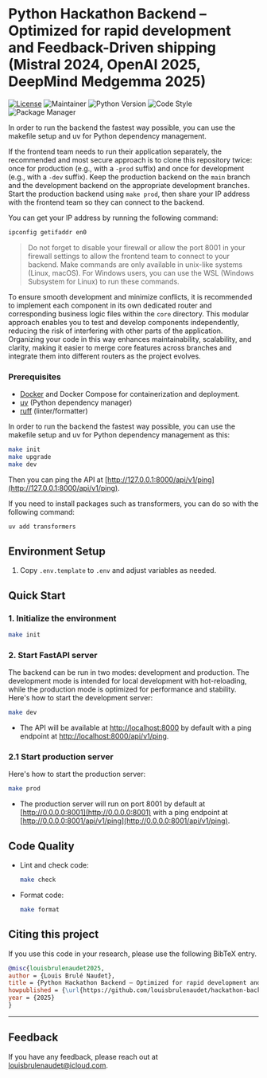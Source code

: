 # Python Hackathon Backend – Optimized for rapid development and Feedback-Driven shipping (Mistral 2024, OpenAI 2025, DeepMind Medgemma 2025)
[![License](https://img.shields.io/badge/License-Apache_2.0-blue.svg)](https://opensource.org/licenses/Apache-2.0) ![Maintainer](https://img.shields.io/badge/maintainer-@louisbrulenaudet-blue) ![Python Version](https://img.shields.io/badge/python-3.12%2B-blue.svg) ![Code Style](https://img.shields.io/badge/code%20style-ruff-000000.svg) ![Package Manager](https://img.shields.io/badge/package%20manager-uv-purple.svg)

In order to run the backend the fastest way possible, you can use the makefile setup and uv for Python dependency management.

If the frontend team needs to run their application separately, the recommended and most secure approach is to clone this repository twice: once for production (e.g., with a `-prod` suffix) and once for development (e.g., with a `-dev` suffix). Keep the production backend on the `main` branch and the development backend on the appropriate development branches. Start the production backend using `make prod`, then share your IP address with the frontend team so they can connect to the backend.

You can get your IP address by running the following command:

```sh
ipconfig getifaddr en0
```

> Do not forget to disable your firewall or allow the port 8001 in your firewall settings to allow the frontend team to connect to your backend. Make commands are only available in unix-like systems (Linux, macOS). For Windows users, you can use the WSL (Windows Subsystem for Linux) to run these commands.

To ensure smooth development and minimize conflicts, it is recommended to implement each component in its own dedicated router and corresponding business logic files within the `core` directory. This modular approach enables you to test and develop components independently, reducing the risk of interfering with other parts of the application. Organizing your code in this way enhances maintainability, scalability, and clarity, making it easier to merge core features across branches and integrate them into different routers as the project evolves.

### Prerequisites

- [Docker](https://docs.docker.com/get-docker/) and Docker Compose for containerization and deployment.
- [uv](https://github.com/astral-sh/uv) (Python dependency manager)
- [ruff](https://docs.astral.sh/ruff/) (linter/formatter)

In order to run the backend the fastest way possible, you can use the makefile setup and uv for Python dependency management as this:

```sh
make init
make upgrade
make dev
```

Then you can ping the API at [http://127.0.0.1:8000/api/v1/ping](http://127.0.0.1:8000/api/v1/ping).

If you need to install packages such as transformers, you can do so with the following command:

```sh
uv add transformers
```

## Environment Setup

1. Copy `.env.template` to `.env` and adjust variables as needed.

## Quick Start

### 1. Initialize the environment

```sh
make init
```

### 2. Start FastAPI server

The backend can be run in two modes: development and production. The development mode is intended for local development with hot-reloading, while the production mode is optimized for performance and stability. Here's how to start the development server:

```sh
make dev
```

- The API will be available at [http://localhost:8000](http://localhost:8000) by default with a ping endpoint at [http://localhost:8000/api/v1/ping](http://localhost:8000/api/v1/ping).

### 2.1 Start production server

Here's how to start the production server:

```sh
make prod
```

- The production server will run on port 8001 by default at [http://0.0.0.0:8001](http://0.0.0.0:8001) with a ping endpoint at [http://0.0.0.0:8001/api/v1/ping](http://0.0.0.0:8001/api/v1/ping).

## Code Quality

- Lint and check code:
  ```sh
  make check
  ```

- Format code:
  ```sh
  make format
  ```

## Citing this project

If you use this code in your research, please use the following BibTeX entry.

```BibTeX
@misc{louisbrulenaudet2025,
author = {Louis Brulé Naudet},
title = {Python Hackathon Backend – Optimized for rapid development and Feedback-Driven shipping (Mistral 2024, OpenAI 2025, DeepMind Medgemma 2025)},
howpublished = {\url{https://github.com/louisbrulenaudet/hackathon-backend}},
year = {2025}
}
```

---

## Feedback

If you have any feedback, please reach out at [louisbrulenaudet@icloud.com](mailto:louisbrulenaudet@icloud.com).
